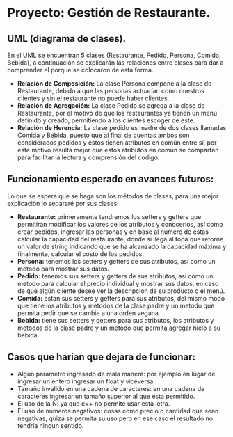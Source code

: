 # Proyecto: Gestión de Restaurante.

## UML (diagrama de clases).
En el UML se encuentran 5 clases (Restaurante, Pedido, Persona, Comida, Bebida), a continuación se explicarán las relaciones entre clases para dar a comprender el porque se colocaron de esta forma.
- **Relación de Composición:** La clase Persona compone a la clase de Restaurante, debido a que las personas actuarían como nuestros clientes y sin el restaurante no puede haber clientes.
- **Relación de Agregación:** La clase Pedido se agrega a la clase de Restaurante, por el motivo de que los restaurantes ya tienen un menú definido y creado, permitiendo a los clientes escoger de este.
- **Relación de Herencía:** La clase pedido es madre de dos clases llamadas Comida y Bebida, puesto que al final de cuentas ambos son considerados pedidos y estos tienen atributos en común entre sí, por este motivo resulta mejor que estos atributos en común se compartan para facilitar la lectura y comprensión del codigo.

## Funcionamiento esperado en avances futuros:
Lo que se espera que se haga son los métodos de clases, para una mejor explicación lo separaré por sus clases:
- **Restaurante:** primeramente tendremos los setters y getters que permitirán modificar los valores de los atributos y conocerlos, así como crear pedidos, ingresar las personas y en base al numero de estas calcular la capacidad del restaurante, donde si llega al topa que retorne un valor de string indicando que se ha alcanzado la capacidad máxima y finalmente, calcular el costo de los pedidos.
- **Persona:** tenemos los setters y getters de sus atributos, así como un metodo para mostrar sus datos.
- **Pedido:** tenemos sus setters y getters de sus atributos, así como un metodo para calcular el precio individual y mostrar sus datos, en caso de que algún cliente desee ver la descripcion de su producto o el menú.
- **Comida:** estan sus setters y getters para sus atributos, del mismo modo que tiene los atributos y metodos de la clase padre y un metodo que permita pedir que se cambie a una orden vegana.
- **Bebida:** tiene sus setters y getters para sus atributos, los atributos y metodos de la clase padre y un metodo que permita agregar hielo a su bebida.

## Casos que harían que dejara de funcionar:
- Algun parametro ingresado de mala manera: por ejemplo en lugar de ingresar un entero ingresar un float y viceversa.
- Tamaño invalido en una cadena de caracteres: en una cadena de caracteres ingresar un tamaño superior al que esta permitido.
- El uso de la Ñ: ya que c++ no permite usar esta letra.
- El uso de numeros negativos: cosas como precio o cantidad que sean negativas, quizá se permita su uso pero en ese caso el resultado no tendría ningun sentido.
